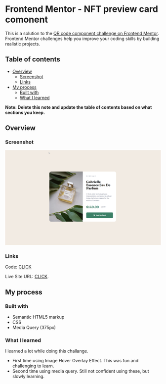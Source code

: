 # Frontend Mentor - NFT preview card comonent

This is a solution to the [QR code component challenge on Frontend Mentor](https://www.frontendmentor.io/challenges/qr-code-component-iux_sIO_H). Frontend Mentor challenges help you improve your coding skills by building realistic projects. 

## Table of contents

- [Overview](#overview)
  - [Screenshot](#screenshot)
  - [Links](#links)
- [My process](#my-process)
  - [Built with](#built-with)
  - [What I learned](#what-i-learned)

**Note: Delete this note and update the table of contents based on what sections you keep.**

## Overview

### Screenshot

![solutiont](https://github.com/patrick-selin/product-preview-card-componen/blob/main/product-preview-card-component-solution2-desktop.png)

### Links

 Code: [CLICK](https://github.com/patrick-selin/nft-preview-card-component.git)

 Live Site URL: [CLICK](https://patrick-selin.github.io/nft-preview-card-component/).

## My process

### Built with

- Semantic HTML5 markup
- CSS
- Media Query (375px)

### What I learned

I learned a lot while doing this challange. 

- First time using Image Hover Overlay Effect. This was fun and challenging to learn.
- Second time using media query. Still not confident using these, but slowly learning.

